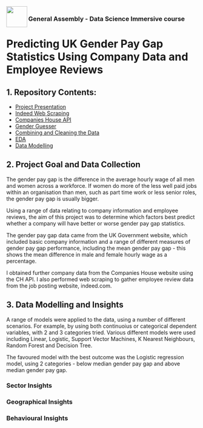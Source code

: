 <img src="http://imgur.com/1ZcRyrc.png" align="left" height="55px">

### General Assembly - Data Science Immersive course

# Predicting UK Gender Pay Gap Statistics Using Company Data and Employee Reviews

## 1. Repository Contents:
- [Project Presentation](Capstone_Project_Presentation.pdf)
- [Indeed Web Scraping](1_indeed_scraping)
- [Companies House API](2_CH_API)
- [Gender Guesser](3_gender_guesser)
- [Combining and Cleaning the Data](4_combining_and_cleaning)
- [EDA](5_EDA)
- [Data Modelling](6_final_models)
  
  
## 2. Project Goal and Data Collection
The gender pay gap is the difference in the average hourly wage of all men and women across a workforce. If women do more of the less well paid jobs within an organisation than men, such as part time work or less senior roles, the gender pay gap is usually bigger.

Using a range of data relating to company information and employee reviews, the aim of this project was to determine which factors best predict whether a company will have better or worse gender pay gap statistics. 

The gender pay gap data came from the UK Government website, which included basic company information and a range of different measures of gender pay gap performance, including the mean gender pay gap - this shows the mean difference in male and female hourly wage as a percentage.

I obtained further company data from the Companies House website using the CH API. I also performed web scraping to gather employee review data from the job posting website, indeed.com.


## 3. Data Modelling and Insights
A range of models were applied to the data, using a number of different scenarios. For example, by using both continuoius or categorical dependent variables, with 2 and 3 categories tried. Various different models were used including Linear, Logistic, Support Vector Machines, K Nearest Neighbours, Random Forest and Decision Tree.

The favoured model with the best outcome was the Logistic regression model, using 2 categories - below median gender pay gap and above median gender pay gap.

### Sector Insights




### Geographical Insights




### Behavioural Insights




